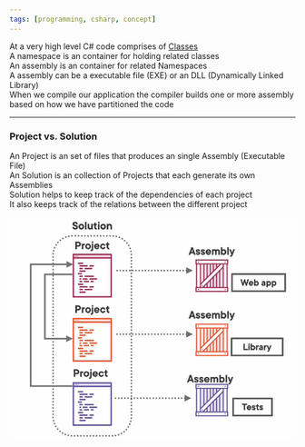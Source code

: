 ```yaml
---
tags: [programming, csharp, concept]
---
```


At a very high level C# code comprises of [Classes](../Object%20Oriented%20Concepts/CSharp%20Classes.md)  
A namespace is an container for holding related classes  
An assembly is an container for related Namespaces  
A assembly can be a executable file (EXE) or an DLL (Dynamically Linked Library)  
When we compile our application the compiler builds one or more assembly based on how we have partitioned the code

---

### Project vs. Solution

An Project is an set of files that produces an single Assembly (Executable File)  
An Solution is an collection of Projects that each generate its own Assemblies  
Solution helps to keep track of the dependencies of each project  
It also keeps track of the relations between the different project

![Project vs Solution|450](../images/project-vs-solution.png)
